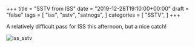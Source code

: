 +++
title = "SSTV from ISS"
date = "2019-12-28T19:10:00+00:00"
draft = "false"
tags = [
    "iss",
    "sstv",
    "satnogs",
]
categories = [
    "SSTV",
]
+++

A relatively difficult pass for ISS this afternoon, but a nice catch!

![iss_sstv](/images/ISS_SSTV_20191228_1230z.jpg)
